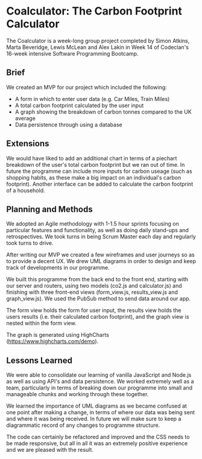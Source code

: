 # Coalculator: The Carbon Footprint Calculator

The Coalculator is a week-long group project completed by Simon Atkins, Marta Beveridge, Lewis McLean and Alex Lakin in Week 14 of Codeclan's 16-week intensive Software Programming Bootcamp.

## Brief
We created an MVP for our project which included the following:

- A form in which to enter user data (e.g. Car Miles, Train Miles)
- A total carbon footprint calculated by the user input
- A graph showing the breakdown of carbon tonnes compared to the UK average
- Data persistence through using a database

## Extensions

We would have liked to add an additional chart in terms of a piechart breakdown of the user's total carbon footprint but we ran out of time. In future the programme can include more inputs for carbon useage (such as shopping habits, as these make a big impact on an individual's carbon footprint). Another interface can be added to calculate the carbon footprint of a household.

## Planning and Methods
We adopted an Agile methodology with 1-1.5 hour sprints focusing on particular features and functionality, as well as doing daily stand-ups and retrospectives. We took turns in being Scrum Master each day and regularly took turns to drive.

After writing our MVP we created a few wireframes and user journeys so as to provide a decent UX. We drew UML diagrams in order to design and keep track of developments in our programme.

We built this programme from the back end to the front end, starting with our server and routers, using two models (co2.js and calculator.js) and finishing with three front-end views (form_view.js, results_view.js and graph_view.js). We used the PubSub method to send data around our app.

The form view holds the form for user input, the results view holds the users results (i.e. their calculated carbon footprint), and the graph view is nested within the form view.

The graph is generated using HighCharts (https://www.highcharts.com/demo).

## Lessons Learned
We were able to consolidate our learning of vanilla JavaScript and Node.js as well as using API's and data persistence. We worked extremely well as a team, particularly in terms of breaking down our programme into small and manageable chunks and working through these together.

We learned the importance of UML diagrams as we became confused at one point after making a change, in terms of where our data was being sent and where it was being received. In future we will make sure to keep a diagrammatic record of any changes to programme structure.

The code can certainly be refactored and improved and the CSS needs to be made responsive, but all in all it was an extremely positive experience and we are pleased with the result.
